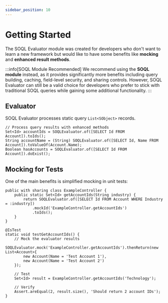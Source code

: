 ```yaml
---
sidebar_position: 10
---
```


# Getting Started

The SOQL Evaluator module was created for developers who don't want to learn a new framework but would like to have some benefits like **mocking** and **enhanced result methods**.

:::info[SOQL Module Recommended]
We recommend using the **SOQL module** instead, as it provides significantly more benefits including query building, caching, field-level security, and sharing controls. However, SOQL Evaluator can still be a valid choice for developers who prefer to stick with traditional SOQL queries while gaining some additional functionality.
:::

## Evaluator

SOQL Evaluator processes static query `List<SObject>` records.

```apex
// Process query results with enhanced methods
Set<Id> accountIds = SOQLEvaluator.of([SELECT Id FROM Account]).toIds();
String accountName = (String) SOQLEvaluator.of([SELECT Id, Name FROM Account]).toValueOf(Account.Name);
Boolean hasAccounts = SOQLEvaluator.of([SELECT Id FROM Account]).doExist();
```

## Mocking for Tests

One of the main benefits is simplified mocking in unit tests:

```apex title="ExampleController.cls"
public with sharing class ExampleController {
    public static Set<Id> getAccountIds(String industry) {
        return SOQLEvaluator.of([SELECT Id FROM Account WHERE Industry = :industry])
            .mockId('ExampleController.getAccountIds')
            .toIds();
    }
}
```

```apex title="Test Implementation"
@IsTest
static void testGetAccountIds() {
    // Mock the evaluator results
    SOQLEvaluator.mock('ExampleController.getAccountIds').thenReturn(new List<Account>{
        new Account(Name = 'Test Account 1'),
        new Account(Name = 'Test Account 2')
    });

    // Test
    Set<Id> result = ExampleController.getAccountIds('Technology');

    // Verify
    Assert.areEqual(2, result.size(), 'Should return 2 account IDs');
}
```
